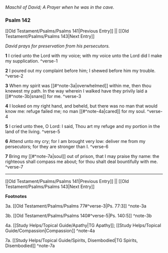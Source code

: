 *Maschil of David; A Prayer when he was in the cave.*

### Psalm 142

[[Old Testament/Psalms/Psalms 141|Previous Entry]]  ||  [[Old Testament/Psalms/Psalms 143|Next Entry]]

*David prays for preservation from his persecutors.*

**1**  I cried unto the Lord with my voice; with my voice unto the Lord did I make my supplication. ^verse-1

**2**  I poured out my complaint before him; I shewed before him my trouble. ^verse-2

**3**  When my spirit was [[#^note-3a|overwhelmed]] within me, then thou knewest my path. In the way wherein I walked have they privily laid a [[#^note-3b|snare]] for me. ^verse-3

**4**  I looked on my right hand, and beheld, but there was no man that would know me: refuge failed me; no man [[#^note-4a|cared]] for my soul. ^verse-4

**5**  I cried unto thee, O Lord: I said, Thou art my refuge and my portion in the land of the living. ^verse-5

**6**  Attend unto my cry; for I am brought very low: deliver me from my persecutors; for they are stronger than I. ^verse-6

**7**  Bring my [[#^note-7a|soul]] out of prison, that I may praise thy name: the righteous shall compass me about; for thou shalt deal bountifully with me. ^verse-7


---
[[Old Testament/Psalms/Psalms 141|Previous Entry]]  ||  [[Old Testament/Psalms/Psalms 143|Next Entry]]


**Footnotes**


3a. [[Old Testament/Psalms/Psalms 77#^verse-3|Ps. 77:3]] ^note-3a

3b. [[Old Testament/Psalms/Psalms 140#^verse-5|Ps. 140:5]] ^note-3b

4a. [[Study Helps/Topical Guide/Apathy|TG Apathy]]; [[Study Helps/Topical Guide/Compassion|Compassion]] ^note-4a

7a. [[Study Helps/Topical Guide/Spirits, Disembodied|TG Spirits, Disembodied]] ^note-7a